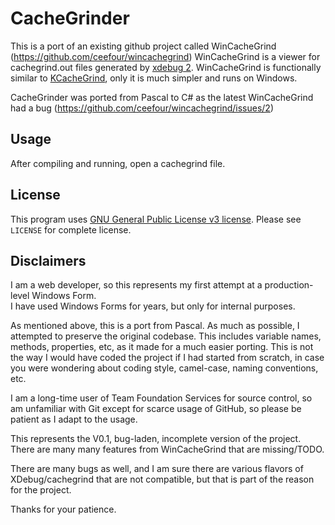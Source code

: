 # CacheGrinder

This is a port of an existing github project called WinCacheGrind (https://github.com/ceefour/wincachegrind)
WinCacheGrind is a viewer for cachegrind.out files generated by [xdebug 2](http://xdebug.org/).
WinCacheGrind is functionally similar to [KCacheGrind](http://kcachegrind.sourceforge.net/),
only it is much simpler and runs on Windows.

CacheGrinder was ported from Pascal to C# as the latest WinCacheGrind had a bug (https://github.com/ceefour/wincachegrind/issues/2)

## Usage

After compiling and running, open a cachegrind file.

## License

This program uses [GNU General Public License v3 license](https://www.gnu.org/copyleft/gpl.html).
Please see `LICENSE` for complete license.

## Disclaimers

I am a web developer, so this represents my first attempt at a production-level Windows Form.  
I have used Windows Forms for years, but only for internal purposes.

As mentioned above, this is a port from Pascal.  As much as possible, I attempted to preserve the original codebase.
This includes variable names, methods, properties, etc, as it made for a much easier porting.  This is not the way I would have
coded the project if I had started from scratch, in case you were wondering about coding style, camel-case, naming conventions, etc.

I am a long-time user of Team Foundation Services for source control, so am unfamiliar with Git except for scarce usage of GitHub, so please
be patient as I adapt to the usage.

This represents the V0.1, bug-laden, incomplete version of the project.  There are many many features from WinCacheGrind that are missing/TODO.

There are many bugs as well, and I am sure there are various flavors of XDebug/cachegrind that are not compatible, but that is part of the reason 
for the project.

Thanks for your patience.
